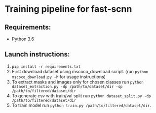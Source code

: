 # Training pipeline for fast-scnn
## Requirements:
- Python 3.6
## Launch instructions:  

1. `pip install -r requirements.txt`
2. First download dataset using mscoco_download script. (run `python mscoco_download.py -h` for usage instructions)
3. To extract masks and images only for chosen classes run `python dataset_extraction.py -dp /path/to/dataset/dir -sp /path/to/filtered/dataset/dir`
4. To generate csv with train/val split run `python dataset_split.py -dp /path/to/filtered/dataset/dir`
5. To train model run `python train.py /path/to/filtered/dataset/dir`.
